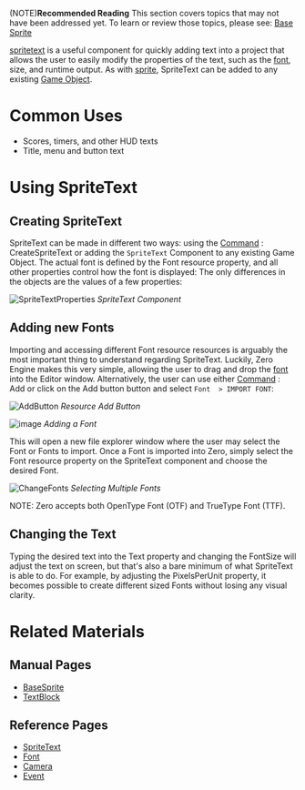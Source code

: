 (NOTE)**Recommended Reading**  This section covers topics that may not have been addressed yet. To learn or review those topics, please see: [Base Sprite](https://github.com/ZilchEngine/ZilchDocs/blob/master/zero_editor_documentation/zeromanual/graphics/sprites/basesprite.markdown)

[spritetext](https://github.com/ZilchEngine/ZilchDocs/blob/master/zero_editor_documentation/code_reference/class_reference/spritetext.markdown) is a useful component for quickly adding text into a project that allows the user to easily modify the properties of the text, such as the [font](https://github.com/ZilchEngine/ZilchDocs/blob/master/zero_editor_documentation/zeromanual/architecture/resources/font.markdown), size, and runtime output. As with [sprite](https://github.com/ZilchEngine/ZilchDocs/blob/master/zero_editor_documentation/code_reference/class_reference/sprite.markdown), SpriteText can be added to any existing [Game Object](https://github.com/ZilchEngine/ZilchDocs/blob/master/zero_editor_documentation/zeromanual/architecture/cogs/gameobjectsconcept.markdown). 

 # Common Uses
 - Scores, timers, and other HUD texts
 - Title, menu and button text

 # Using SpriteText
 ## Creating SpriteText
SpriteText can be made in different two ways: using the [Command](https://github.com/ZilchEngine/ZilchDocs/blob/master/zero_editor_documentation/zeromanual/editor/editorcommands/commands.markdown) : CreateSpriteText  or adding the `SpriteText` Component to any existing Game Object. The actual font is defined by the Font resource property, and all other properties control how the font is displayed:  The only differences in the objects are the values of a few properties:



![SpriteTextProperties](https://media.githubusercontent.com/media/ZilchEngine/ZilchFiles/master/doc_files/47818.png) *SpriteText Component*


 ## Adding new Fonts
Importing and accessing different Font resource resources is arguably the most important thing to understand regarding SpriteText. Luckily, Zero Engine makes this very simple, allowing the user to drag and drop the [font](https://github.com/ZilchEngine/ZilchDocs/blob/master/zero_editor_documentation/zeromanual/architecture/resources/font.markdown) into the Editor window. Alternatively, the user can use either [Command](https://github.com/ZilchEngine/ZilchDocs/blob/master/zero_editor_documentation/zeromanual/editor/editorcommands/commands.markdown) : Add  or click on the Add button button and select `Font  > IMPORT FONT`:



![AddButton](https://media.githubusercontent.com/media/ZilchEngine/ZilchFiles/master/doc_files/47820.png) *Resource Add Button*




![image](https://media.githubusercontent.com/media/ZilchEngine/ZilchFiles/master/doc_files/45994.png) *Adding a Font*


This will open a new file explorer window where the user may select the Font or Fonts to import. Once a Font is imported into Zero, simply select the Font resource property on the SpriteText component and choose the desired Font.



![ChangeFonts](https://media.githubusercontent.com/media/ZilchEngine/ZilchFiles/master/doc_files/47827.gif) *Selecting Multiple Fonts*


NOTE: Zero accepts both OpenType Font (OTF) and TrueType Font (TTF).


 ## Changing the Text
Typing the desired text into the Text  property and changing the FontSize  will adjust the text on screen, but that's also a bare minimum of what SpriteText is able to do. For example, by adjusting the PixelsPerUnit  property, it becomes possible to create different sized Fonts without losing any visual clarity.

 # Related Materials
 ## Manual Pages
- [BaseSprite](https://github.com/ZilchEngine/ZilchDocs/blob/master/zero_editor_documentation/zeromanual/graphics/sprites/basesprite.markdown)
- [TextBlock](https://github.com/ZilchEngine/ZilchDocs/blob/master/zero_editor_documentation/zeromanual/architecture/resources/textblock.markdown)

 ## Reference Pages
- [SpriteText](https://github.com/ZilchEngine/ZilchDocs/blob/master/zero_editor_documentation/code_reference/class_reference/spritetext.markdown)
- [Font](https://github.com/ZilchEngine/ZilchDocs/blob/master/zero_editor_documentation/code_reference/class_reference/font.markdown)
- [Camera](https://github.com/ZilchEngine/ZilchDocs/blob/master/zero_editor_documentation/code_reference/class_reference/camera.markdown)
- [Event](https://github.com/ZilchEngine/ZilchDocs/blob/master/zero_editor_documentation/code_reference/class_reference/event.markdown) 

 